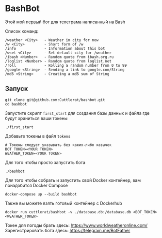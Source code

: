 # BashBot

Этой мой первый бот для телеграма написанный на Bash

Cписок команд:

```
/weather <City>   - Weather in city for now
/w <City>         - Short form of /w
/info             - Information about this bot  
/wset <City>      - Set default city for /weather
/ibash <Number>   - Random quote from ibash.org.ru
/loglist <Number> - Random quote from loglist.net
/roll             - Rolling a random number from 0 to 99
/google <String>  - Sending a link to google.com/String 
/md5 <String>     - Creating a md5 sum of String 
```

## Запуск 

```
git clone git@github.com:Cuttlerat/bashbot.git
cd bashbot
```

Запустите скрипт `first_start` для создания базы данных и файла где будут храниться ваши токены 

```
./first_start
```

Добавьте токены в файл `tokens`
```
# Токены следует указывать без каких-либо кавычек
BOT_TOKEN=<YOUR TOKEN>
WEATHER_TOKEN=<YOUR TOKEN>
```

Для того чтобы просто запустить бота 

```
./bashbot
```

Для того чтобы собрать и запустить свой Docker контейнер, вам понадобится Docker Compose

```
docker-compose up --build bashbot 
```

Также вы можете взять готовый контейнер с Dockerhub

```
docker run cuttlerat/bashbot -v ./database.db:/database.db <BOT_TOKEN> <WEATHER_TOKEN>
```

Токен для погоды брать здесь: https://www.worldweatheronline.com/ <br>
Зарегистрировать бота здесь: https://telegram.me/BotFather

